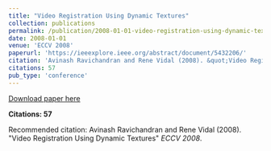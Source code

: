 ```yaml
---
title: "Video Registration Using Dynamic Textures"
collection: publications
permalink: /publication/2008-01-01-video-registration-using-dynamic-textures
date: 2008-01-01
venue: 'ECCV 2008'
paperurl: 'https://ieeexplore.ieee.org/abstract/document/5432206/'
citation: 'Avinash Ravichandran and Rene Vidal (2008). &quot;Video Registration Using Dynamic Textures&quot; <i>ECCV 2008</i>.'
citations: 57
pub_type: 'conference'
---
```


<a href='https://ieeexplore.ieee.org/abstract/document/5432206/'>Download paper here</a>

**Citations: 57**

Recommended citation: Avinash Ravichandran and Rene Vidal (2008). "Video Registration Using Dynamic Textures" <i>ECCV 2008</i>.